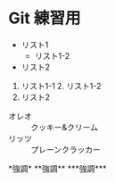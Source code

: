 # Git 練習用
* リスト1
    * リスト1-2
* リスト2
1. リスト1-1
    2. リスト1-2
2. リスト2
<dl>
  <dt>オレオ</dt>
  <dd>クッキー&クリーム</dd>
  <dt>リッツ</dt>
  <dd>プレーンクラッカー</dd>
</dl>
*強調*
**強調**
***強調***